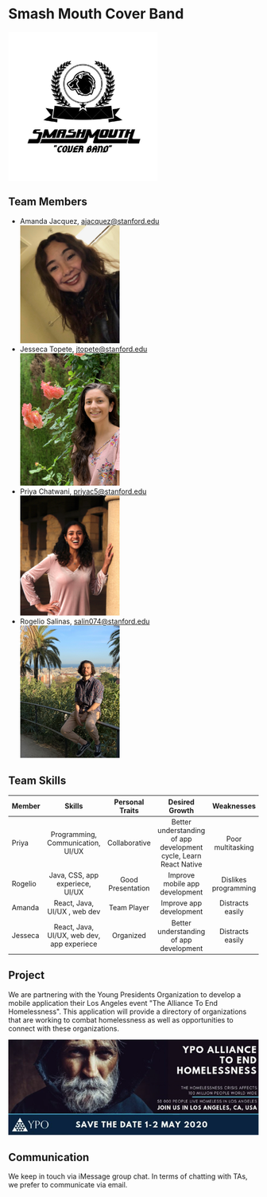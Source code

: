 # Smash Mouth Cover Band 
<img src="/images/Logo.jpeg" alt="logo" width="300" align="middle"/>

## Team Members
<ul>
  <li>Amanda Jacquez, <a href="mailto:ajacquez@stanford.edu">ajacquez@stanford.edu</a></li>
  <img src="/images/Amanda.jpeg" alt="Amanda" width="200"/>
  <li>Jesseca Topete, <a href="mailto:jtopete@stanford.edu">jtopete@stanford.edu</a></li>
  <img src="/images/IMG_2132.jpeg" alt="Jesseca" width="200"/>
  <li>Priya Chatwani, <a href="mailto:priyac5@stanford.edu">priyac5@stanford.edu</a></li>
  <img src="/images/Priya.jpg" alt="Priya" width="200"/>
  <li>Rogelio Salinas, <a href="mailto:salin074@stanford.edu">salin074@stanford.edu</a></li>
  <img src="/images/IMG_1128.jpg" alt="Rogelio" width="200"/>
</ul>

## Team Skills

| Member  | Skills                                     | Personal Traits    | Desired Growth    | Weaknesses       |
| ------- |:------------------------------------------:| :-----------------:| :----------------:| :-------------:|
| Priya   | Programming, Communication, UI/UX          | Collaborative     | Better understanding of app development cycle, Learn React Native| Poor multitasking |
| Rogelio | Java, CSS, app experiece, UI/UX            | Good Presentation | Improve mobile app development | Dislikes programming |
| Amanda  | React, Java, UI/UX , web dev               | Team Player       | Improve app development        | Distracts easily |
| Jesseca | React, Java,  UI/UX, web dev, app experiece| Organized         | Better understanding of app development | Distracts easily|

## Project
We are partnering with the Young Presidents Organization to develop a mobile application their Los Angeles event "The Alliance To End Homelessness". This application will provide a directory of organizations that are working to combat homelessness as well as opportunities to connect with these organizations.

![](/images/Homelessness.png)

## Communication
We keep in touch via iMessage group chat. In terms of chatting with TAs, we prefer to communicate via email. 

